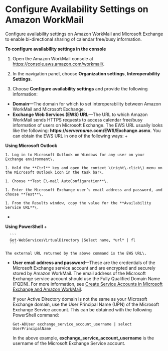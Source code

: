 # Configure Availability Settings on Amazon WorkMail<a name="enable_interop_wm"></a>

Configure availability settings on Amazon WorkMail and Microsoft Exchange to enable bi\-directional sharing of calendar free/busy information\.

**To configure availability settings in the console**

1. Open the Amazon WorkMail console at [https://console\.aws\.amazon\.com/workmail/](https://console.aws.amazon.com/workmail/)\.

1. In the navigation panel, choose **Organization settings**, **Interoperability Settings**\.

1. Choose **Configure availability settings** and provide the following information: 
+ **Domain**—The domain for which to set interoperability between Amazon WorkMail and Microsoft Exchange\.
+ **Exchange Web Services \(EWS\) URL**—The URL to which Amazon WorkMail sends HTTPS requests to access calendar free/busy information of users on Microsoft Exchange\. The EWS URL usually looks like the following: **https://*servername*\.com/EWS/Exchange\.asmx**\. You can obtain the EWS URL in one of the following ways:
  + 

**Using Microsoft Outlook**

    1. Log in to Microsoft Outlook on Windows for any user on your Exchange environment\.

    1. Hold the **Ctrl** key and open the context \(right\-click\) menu on the Microsoft Outlook icon in the task bar\.

    1. Choose **Test E\-mail AutoConfiguration**\.

    1. Enter the Microsoft Exchange user’s email address and password, and choose **Test**\.

    1. From the Results window, copy the value for the **Availability Service URL**\.
  + 

**Using PowerShell**
    + 

      ```
      Get-WebServicesVirtualDirectory |Select name, *url* | fl
      ```

    The external URL returned by the above command is the EWS URL\.
+ **User email address and password**—These are the credentials of the Microsoft Exchange service account and are encrypted and securely stored by Amazon WorkMail\. The email address of the Microsoft Exchange service account should use the Fully Qualified Domain Name \(FQDN\)\. For more information, see [Create Service Accounts in Microsoft Exchange and Amazon WorkMail](interoperability.md#create-serviceacct)\.

  If your Active Directory domain is not the same as your Microsoft Exchange domain, use the User Principal Name \(UPN\) of the Microsoft Exchange Service account\. This can be obtained with the following PowerShell command:

  ```
  Get-ADUser exchange_service_account_username | select UserPrincipalName
  ```

  In the above example, **exchange\_service\_account\_username** is the username of the Microsoft Exchange Service account\.